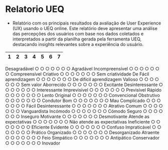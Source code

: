 # Relatorio UEQ
- Relatório com os principais resultados da avaliação de User Experience (UX) usando o
UEQ online. Este relatório deve apresentar uma análise das percepções dos usuários com
base nos dados coletados e interpretados a partir da planilha gerada pela ferramenta UEQ,
destacando insights relevantes sobre a experiência do usuário.






| 1 | 2 |  3 |  4  | 5  |  6  | 7 |
|-|-|-|-|-|-|----------------------|
Desagradável ○ ○ ○ ○ ○ ○ ○ Agradável
Incompreensível ○ ○ ○ ○ ○ ○ ○ Compreensível
Criativo ○ ○ ○ ○ ○ ○ ○ Sem criatividade
De Fácil aprendizagem ○ ○ ○ ○ ○ ○ ○ De difícil aprendizagem
Valioso ○ ○ ○ ○ ○ ○ ○ Sem valor
Aborrecido ○ ○ ○ ○ ○ ○ ○ Excitante
Desinteressante ○ ○ ○ ○ ○ ○ ○ Interessante
Imprevisível ○ ○ ○ ○ ○ ○ ○ Previsível
Rápido ○ ○ ○ ○ ○ ○ ○ Lento
Original ○ ○ ○ ○ ○ ○ ○ Convencional
Obstrutivo ○ ○ ○ ○ ○ ○ ○ Condutor
Bom ○ ○ ○ ○ ○ ○ ○ Mau
Complicado ○ ○ ○ ○ ○ ○ ○ Fácil
Desinteressante ○ ○ ○ ○ ○ ○ ○ Atrativo
Comum ○ ○ ○ ○ ○ ○ ○ Vanguardista
Incómodo ○ ○ ○ ○ ○ ○ ○ Cómodo
Seguro ○ ○ ○ ○ ○ ○ ○ Inseguro
Motivante ○ ○ ○ ○ ○ ○ ○ Desmotivante
Atende as expectativas ○ ○ ○ ○ ○ ○ ○ Não atende as expectativas
Ineficiente ○ ○ ○ ○ ○ ○ ○ Eficiente
Evidente ○ ○ ○ ○ ○ ○ ○ Confuso
Impraticável ○ ○ ○ ○ ○ ○ ○ Prático
Organizado ○ ○ ○ ○ ○ ○ ○ Desorganizado
Atraente ○ ○ ○ ○ ○ ○ ○ Feio
Simpático ○ ○ ○ ○ ○ ○ ○ Antipático
Conservador ○ ○ ○ ○ ○ ○ ○ Inovador
